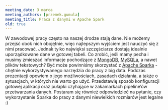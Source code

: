 ```yaml
---
meeting_date: 3 marca
meeting_authors: [przemek.gumula]
meeting_title: Praca z danymi w Apache Spark
old: true
---
```

W zawodowej pracy często na naszej drodze stają dane. Nie możemy przejść obok nich obojętnie, więc najlepszym wyjściem jest nauczyć się z nimi pracować. Jednak tylko najwięksi szczęściarze dostają idealnie uporządkowane dane w gotowej tabeli. 
Co zrobić, jeśli mamy pecha i musimy zmieszać informacje pochodzące z [MongoDB], [MySQLa], a nawet plików tekstowych? Być może powinniśmy skorzystać z [Apache Sparka] - chętnie wykorzystywanego narzędzia do pracy z big data. 
Podczas prezentacji opowiem o jego możliwościach, zasadach działania, a także o sytuacjach, w których nie warto go użyć. 
Przedstawię sposób konfiguracji gotowej aplikacji oraz pułapki czyhające w zakamarkach pipeline’ów przetwarzania danych. 
Postaram się również odpowiedzieć na pytanie, czy wykorzystanie Sparka do pracy z danymi niewielkich rozmiarów jest legalne :)

[MongoDB]:https://www.mongodb.com
[MySQLa]:https://www.oracle.com/mysql
[Apache Sparka]:https://spark.apache.org/